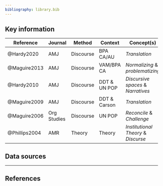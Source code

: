 ```yaml
---
bibliography: library.bib
---
```


## Key information

Reference       | Journal       | Method        | Context       | Concept(s)
---             | ---           | ---           | ---           | ---
@Hardy2020      | AMJ           | Discourse     | BPA CA/AU     | _Translation_
@Maguire2013    | AMJ           | Discourse     | VAM/BPA CA    | _Normalizing_ & _problematizing_
@Hardy2010      | AMJ           | Discourse     | DDT & UN POP  | _Discursive spaces_ & _Narratives_
@Maguire2009    | AMJ           | Discourse     | DDT & Carson  | _Translation_
@Maguire2006    | Org Studies   | Discourse     | UN POP        | _Reconcile_ & _Challenge_
@Phillips2004   | AMR           | Theory        | Theory        | _Institutional Theory_ & _Discurse_

## Data sources



---

## References